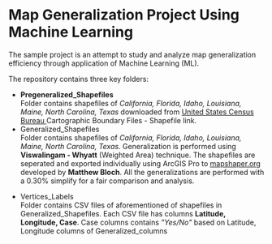 # Map Generalization Project Using Machine Learning
The sample project is an attempt to study and analyze map generalization efficiency through application of Machine Learning (ML).

The repository contains three key folders:
<ul>
<li> <b> Pregeneralized_Shapefiles </b> </li> Folder contains shapefiles of <i>California, Florida, Idaho, Louisiana, Maine, North Carolina, Texas</i> downloaded from <a href = "https://www.census.gov/geographies/mapping-files/time-series/geo/carto-boundary-file.html"> United States Census Bureau </a> Cartographic Boundary Files - Shapefile link.
<li> Generalized_Shapefiles </li> Folder contains shapefiles of <i>California, Florida, Idaho, Louisiana, Maine, North Carolina, Texas.</i> Generalization is performed using <b>Viswalingam - Whyatt</b> (Weighted Area) technique. The shapefiles are seperated and exported individually using ArcGIS Pro to <a href = "https://mapshaper.org/">mapshaper.org</a> developed by <b>Matthew Bloch</b>. All the generalizations are performed with a  0.30% simplify for a fair comparison and analysis.</p>
<li>Vertices_Labels </li> Folder contains CSV files of aforementioned of shapefiles in Generalized_Shapefiles. Each CSV file has columns <b> Latitude, Longitude, Case</b>. Case columns contains <i>"Yes/No"</i> based on Latitude, Longitude columns of Generalized_columns

